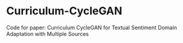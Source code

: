 # Curriculum-CycleGAN
Code for paper: Curriculum CycleGAN for Textual Sentiment Domain Adaptation with Multiple Sources
